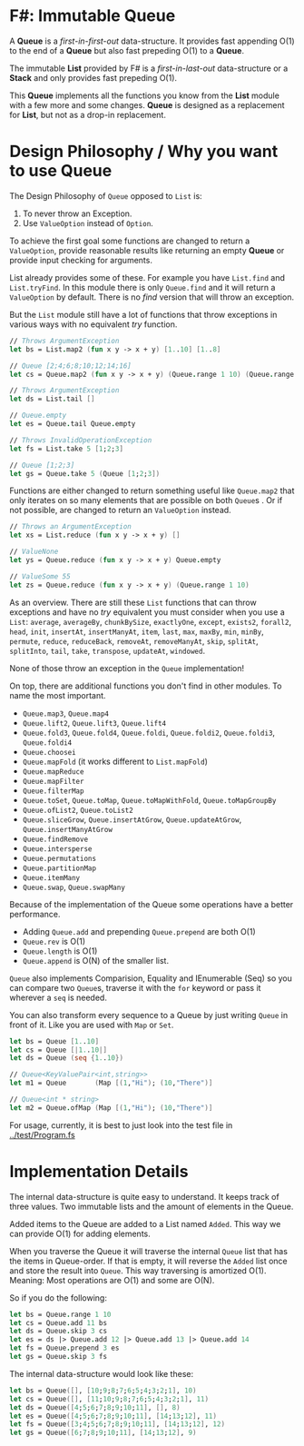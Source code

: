 # F#: Immutable Queue

A **Queue** is a *first-in-first-out* data-structure. It provides fast appending O(1) to the end of a **Queue** but also
fast prepeding O(1) to a **Queue**.

The immutable **List** provided by F# is a *first-in-last-out* data-structure or a **Stack** and only provides fast prepeding O(1).

This **Queue** implements all the functions you know from the **List** module with a few more and some changes. **Queue** is designed as a replacement for **List**, but not as a drop-in replacement.

# Design Philosophy / Why you want to use Queue

The Design Philosophy of `Queue` opposed to `List` is:

1. To never throw an Exception.
2. Use `ValueOption` instead of `Option`.

To achieve the first goal some functions are changed to return a `ValueOption`, provide reasonable results like
returning an empty **Queue** or provide input checking for arguments.

List already provides some of these. For example you have `List.find` and `List.tryFind`. In this module there
is only `Queue.find` and it will return a `ValueOption` by default. There is no *find* version that will throw
an exception.

But the `List` module still have a lot of functions that throw exceptions in various ways with
no equivalent *try* function.

```fsharp
// Throws ArgumentException
let bs = List.map2 (fun x y -> x + y) [1..10] [1..8]

// Queue [2;4;6;8;10;12;14;16]
let cs = Queue.map2 (fun x y -> x + y) (Queue.range 1 10) (Queue.range 1 8)

// Throws ArgumentException
let ds = List.tail []

// Queue.empty
let es = Queue.tail Queue.empty

// Throws InvalidOperationException
let fs = List.take 5 [1;2;3]

// Queue [1;2;3]
let gs = Queue.take 5 (Queue [1;2;3])
```

Functions are either changed to return something useful like `Queue.map2` that only iterates
on so many elements that are possible on both `Queue`s . Or if not possible, are changed to
return an `ValueOption` instead.

```fsharp
// Throws an ArgumentException
let xs = List.reduce (fun x y -> x + y) []

// ValueNone
let ys = Queue.reduce (fun x y -> x + y) Queue.empty

// ValueSome 55
let zs = Queue.reduce (fun x y -> x + y) (Queue.range 1 10)
```

As an overview. There are still these `List` functions that can throw exceptions and have no *try* equivalent you must consider when you use a `List`: `average`, `averageBy`, `chunkBySize`, `exactlyOne`, `except`, `exists2`, `forall2`,
`head`, `init`, `insertAt`, `insertManyAt`, `item`, `last`, `max`, `maxBy`, `min`,
`minBy`, `permute`, `reduce`, `reduceBack`, `removeAt`, `removeManyAt`, `skip`, `splitAt`, `splitInto`, `tail`,
`take`, `transpose`, `updateAt`, `windowed`.

None of those throw an exception in the `Queue` implementation!

On top, there are additional functions you don't find in other modules. To name the most important.

* `Queue.map3`, `Queue.map4`
* `Queue.lift2`, `Queue.lift3`, `Queue.lift4`
* `Queue.fold3`, `Queue.fold4`, `Queue.foldi`, `Queue.foldi2`, `Queue.foldi3`, `Queue.foldi4`
* `Queue.choosei`
* `Queue.mapFold` (it works different to `List.mapFold`)
* `Queue.mapReduce`
* `Queue.mapFilter`
* `Queue.filterMap`
* `Queue.toSet`, `Queue.toMap`, `Queue.toMapWithFold`, `Queue.toMapGroupBy`
* `Queue.ofList2`, `Queue.toList2`
* `Queue.sliceGrow`, `Queue.insertAtGrow`, `Queue.updateAtGrow`, `Queue.insertManyAtGrow`
* `Queue.findRemove`
* `Queue.intersperse`
* `Queue.permutations`
* `Queue.partitionMap`
* `Queue.itemMany`
* `Queue.swap`, `Queue.swapMany`

Because of the implementation of the Queue some operations have a better performance.

* Adding `Queue.add` and prepending `Queue.prepend` are both O(1)
* `Queue.rev` is O(1)
* `Queue.length` is O(1)
* `Queue.append` is O(N) of the smaller list.

`Queue` also implements Comparision, Equality and IEnumerable (Seq) so you can compare two `Queue`s, traverse it with the `for` keyword or pass it wherever a `seq` is needed.

You can also transform every sequence to a Queue by just writing `Queue` in front of it. Like you are used with `Map` or `Set`.

```fsharp
let bs = Queue [1..10]
let cs = Queue [|1..10|]
let ds = Queue (seq {1..10})

// Queue<KeyValuePair<int,string>>
let m1 = Queue       (Map [(1,"Hi"); (10,"There")]

// Queue<int * string>
let m2 = Queue.ofMap (Map [(1,"Hi"); (10,"There")]
```

For usage, currently, it is best to just look into the test file in [../test/Program.fs](https://github.com/DavidRaab/Queue/blob/master/test/Program.fs)

# Implementation Details

The internal data-structure is quite easy to understand. It keeps track of three values. Two immutable lists and the amount of elements in the Queue.

Added items to the Queue are added to a List named `Added`. This way we can provide O(1) for adding elements.

When you traverse the Queue it will traverse the internal `Queue` list that has the items in Queue-order. If that is empty, it will reverse the `Added` list once and store the result into `Queue`. This way traversing is amortized O(1). Meaning: Most operations are O(1) and some are O(N).

So if you do the following:

```fsharp
let bs = Queue.range 1 10
let cs = Queue.add 11 bs
let ds = Queue.skip 3 cs
let es = ds |> Queue.add 12 |> Queue.add 13 |> Queue.add 14
let fs = Queue.prepend 3 es
let gs = Queue.skip 3 fs
```

The internal data-structure would look like these:

```fsharp
let bs = Queue([], [10;9;8;7;6;5;4;3;2;1], 10)
let cs = Queue([], [11;10;9;8;7;6;5;4;3;2;1], 11)
let ds = Queue([4;5;6;7;8;9;10;11], [], 8)
let es = Queue([4;5;6;7;8;9;10;11], [14;13;12], 11)
let fs = Queue([3;4;5;6;7;8;9;10;11], [14;13;12], 12)
let gs = Queue([6;7;8;9;10;11], [14;13;12], 9)
```
